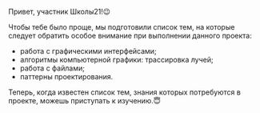 Привет, участник Школы21!😉

Чтобы тебе было проще, мы подготовили список тем, на которые следует обратить особое внимание при выполнении данного проекта: 
- работа с графическими интерфейсами;
- алгоритмы компьютерной графики: трассировка лучей;
- работа с файлами;
- паттерны проектирования.

Теперь, когда известен список тем, знания которых потребуются в проекте, можешь приступать к изучению.😇
